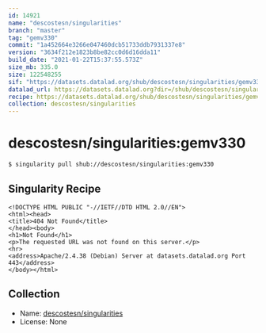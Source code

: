```yaml
---
id: 14921
name: "descostesn/singularities"
branch: "master"
tag: "gemv330"
commit: "1a452664e3266e047460dcb51733ddb7931337e8"
version: "3634f212e1823b8be82cc0d6d16dda11"
build_date: "2021-01-22T15:37:55.573Z"
size_mb: 335.0
size: 122548255
sif: "https://datasets.datalad.org/shub/descostesn/singularities/gemv330/2021-01-22-1a452664-3634f212/3634f212e1823b8be82cc0d6d16dda11.sif"
datalad_url: https://datasets.datalad.org?dir=/shub/descostesn/singularities/gemv330/2021-01-22-1a452664-3634f212/
recipe: https://datasets.datalad.org/shub/descostesn/singularities/gemv330/2021-01-22-1a452664-3634f212/Singularity
collection: descostesn/singularities
---
```


# descostesn/singularities:gemv330

```bash
$ singularity pull shub://descostesn/singularities:gemv330
```

## Singularity Recipe

```singularity
<!DOCTYPE HTML PUBLIC "-//IETF//DTD HTML 2.0//EN">
<html><head>
<title>404 Not Found</title>
</head><body>
<h1>Not Found</h1>
<p>The requested URL was not found on this server.</p>
<hr>
<address>Apache/2.4.38 (Debian) Server at datasets.datalad.org Port 443</address>
</body></html>
```

## Collection

 - Name: [descostesn/singularities](https://github.com/descostesn/singularities)
 - License: None

